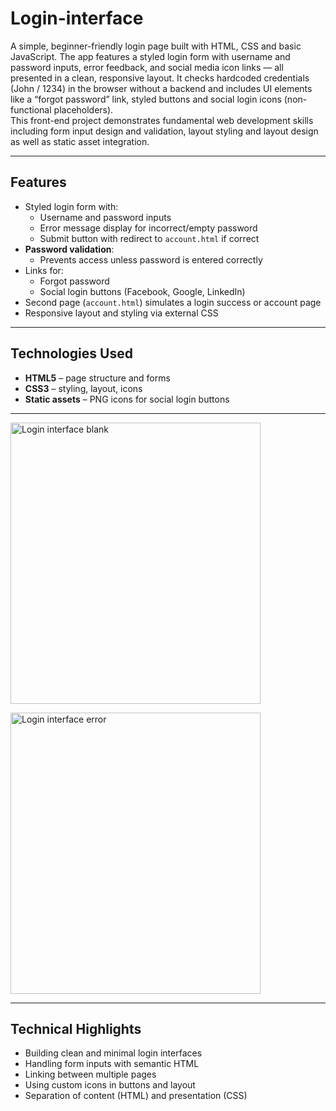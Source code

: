 # Login-interface

A simple, beginner-friendly login page built with HTML, CSS and basic JavaScript. The app features a styled login form with username and password inputs, error feedback, and social media icon links — all presented in a clean, responsive layout. It checks hardcoded credentials (John / 1234) in the browser without a backend and includes UI elements like a “forgot password” link, styled buttons and social login icons (non-functional placeholders).  
This front-end project demonstrates fundamental web development skills including form input design and validation, layout styling and layout design as well as static asset integration.

---

## Features

- Styled login form with:
  - Username and password inputs
  - Error message display for incorrect/empty password
  - Submit button with redirect to `account.html` if correct
- **Password validation**:
  - Prevents access unless password is entered correctly
- Links for:
  - Forgot password
  - Social login buttons (Facebook, Google, LinkedIn)
- Second page (`account.html`) simulates a login success or account page
- Responsive layout and styling via external CSS

---

## Technologies Used

- **HTML5** – page structure and forms
- **CSS3** – styling, layout, icons
- **Static assets** – PNG icons for social login buttons

---

<p float="left">
  <img src="https://github.com/user-attachments/assets/34944db9-9375-4896-b307-f28bb5c11732" 
       alt="Login interface blank" 
       style="width: 400px; height: 450px; vertical-align: top;"/>
       
  <img src="https://github.com/user-attachments/assets/93b4050b-885d-421d-a077-f22543936acc" 
       alt="Login interface error" 
       style="width: 400px; height: 450px; vertical-align: top;"/>
</p>

---

## Technical Highlights

- Building clean and minimal login interfaces  
- Handling form inputs with semantic HTML  
- Linking between multiple pages  
- Using custom icons in buttons and layout  
- Separation of content (HTML) and presentation (CSS)  

